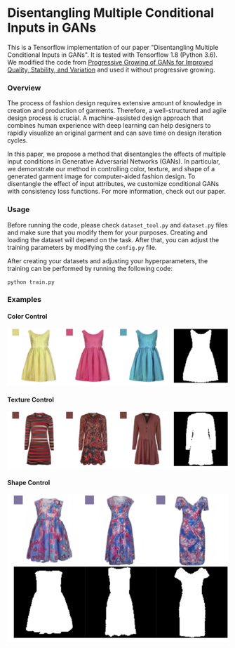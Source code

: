# Disentangling Multiple Conditional Inputs in GANs

This is a Tensorflow implementation of our paper "Disentangling Multiple Conditional Inputs in GANs". It is tested with Tensorflow 1.8 (Python 3.6). We modified the code from [Progressive Growing of GANs for Improved Quality, Stability, and Variation](https://github.com/tkarras/progressive_growing_of_gans) and used it without progressive growing.

### Overview

The process of fashion design requires extensive amount of knowledge in creation and production of garments. Therefore, a well-structured and agile design process is crucial. A machine-assisted design approach that combines human experience with deep learning can help designers to rapidly visualize an original garment and can save time on design iteration cycles. 

In this paper, we propose a method that disentangles the effects of multiple input conditions in Generative Adversarial Networks (GANs). In particular, we demonstrate our method in controlling color, texture, and shape of a generated garment image for computer-aided fashion design. To disentangle the effect of input attributes, we customize conditional GANs with consistency loss functions. For more information, check out our paper.

### Usage

Before running the code, please check `dataset_tool.py` and `dataset.py` files and make sure that you modify them for your purposes. Creating and loading the dataset will depend on the task. After that, you can adjust the training parameters by modifying the `config.py` file.

After creating your datasets and adjusting your hyperparameters, the training can be performed by running the following code:

```
python train.py
```

### Examples

#### Color Control
![](examples/color-control.png)

#### Texture Control
![](examples/texture-control.png)

#### Shape Control
![](examples/shape-control.png)
